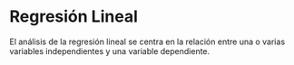 #  Regresión Lineal

El análisis de la regresión lineal se centra en la relación entre una o varias variables independientes y una variable dependiente.
